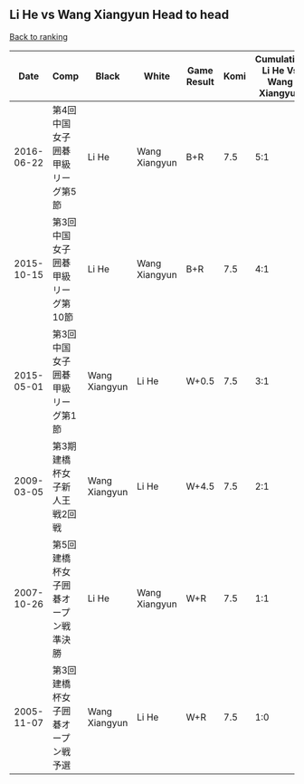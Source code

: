 ## Li He vs Wang Xiangyun Head to head

[Back to ranking](../../index.md)




| **Date** | **Comp** | **Black** | **White** | **Game Result** | **Komi** | **Cumulative Li He Vs Wang Xiangyun** | **Li He Streak** | **Wang Xiangyun Streak** | 
| --- | --- | --- | --- | --- | --- | --- | --- | --- |
| 2016-06-22 | 第4回中国女子囲碁甲級リーグ第5節 | Li He | Wang Xiangyun | B+R | 7.5 | 5:1 | 4 | 0 | 
| 2015-10-15 | 第3回中国女子囲碁甲級リーグ第10節 | Li He | Wang Xiangyun | B+R | 7.5 | 4:1 | 3 | 0 | 
| 2015-05-01 | 第3回中国女子囲碁甲級リーグ第1節 | Wang Xiangyun | Li He | W+0.5 | 7.5 | 3:1 | 2 | 0 | 
| 2009-03-05 | 第3期建橋杯女子新人王戦2回戦 | Wang Xiangyun | Li He | W+4.5 | 7.5 | 2:1 | 1 | 0 | 
| 2007-10-26 | 第5回建橋杯女子囲碁オープン戦準決勝 | Li He | Wang Xiangyun | W+R | 7.5 | 1:1 | 0 | 1 | 
| 2005-11-07 | 第3回建橋杯女子囲碁オープン戦予選 | Wang Xiangyun | Li He | W+R | 7.5 | 1:0 | 1 | 0 |




